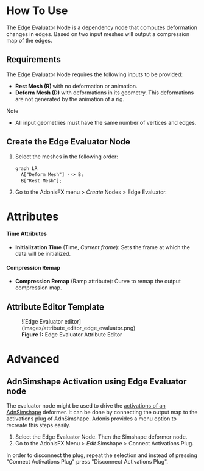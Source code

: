 # How To Use

The Edge Evaluator Node is a dependency node that computes deformation changes in edges. Based on two input meshes will output a compression map of the edges.

## Requirements

The Edge Evaluator Node requires the following inputs to be provided:

  - <b class="mesh_color"> Rest Mesh (R) </b> with no deformation or animation.
  - <b class="mesh_color"> Deform Mesh (D)</b> with deformations in its geometry. This deformations are not generated by the animation of a rig.

> [!NOTE]
> - All input geometries must have the same number of vertices and edges.

## Create the Edge Evaluator Node

1. Select the meshes in the following order:
    ``` mermaid
    graph LR
      A["Deform Mesh"] --> B;
      B["Rest Mesh"];
    ```
2. Go to the AdonisFX menu > *Create* Nodes > Edge Evaluator.

# Attributes

#### Time Attributes
- **Initialization Time** (Time, *Current frame*): Sets the frame at which the data will be initialized.

#### Compression Remap
- **Compression Remap** (Ramp attribute): Curve to remap the output compression map.

## Attribute Editor Template

<figure markdown>
  ![Edge Evaluator editor](images/attribute_editor_edge_evaluator.png)
  <figcaption><b>Figure 1:</b> Edge Evaluator Attribute Editor</figcaption>
</figure>

# Advanced

## AdnSimshape Activation using Edge Evaluator node

The evaluator node might be used to drive the [activations of an AdnSimshape](simshape.md#muscle-activations) deformer. It can be done by connecting the output map to the activations plug of AdnSimshape. Adonis provides a menu option to recreate this steps easily.

1. Select the Edge Evaluator Node. Then the Simshape deformer node.
2. Go to the AdonisFX Menu > *Edit* Simshape > Connect Activations Plug.

In order to disconnect the plug, repeat the selection and instead of pressing "Connect Activations Plug" press "Disconnect Activations Plug".
